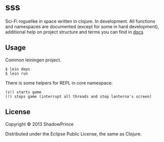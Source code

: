 # sss

Sci-Fi roguelike in space written in clojure. In development.
All functions and namespaces are documented (except for some in hard development), additional help on project structure and terms you can find in [docs](https://github.com/ShadowPrince/sss/blob/master/doc/intro.md)

## Usage

Common leiningen project.

    $ lein deps
    $ lein run

There is some helpers for REPL in core namespace:
    
    (s!) starts game
    (!) stops game (interrupt all threads and stop lanterna's screen)

## License

Copyright © 2013 ShadowPrince

Distributed under the Eclipse Public License, the same as Clojure.
